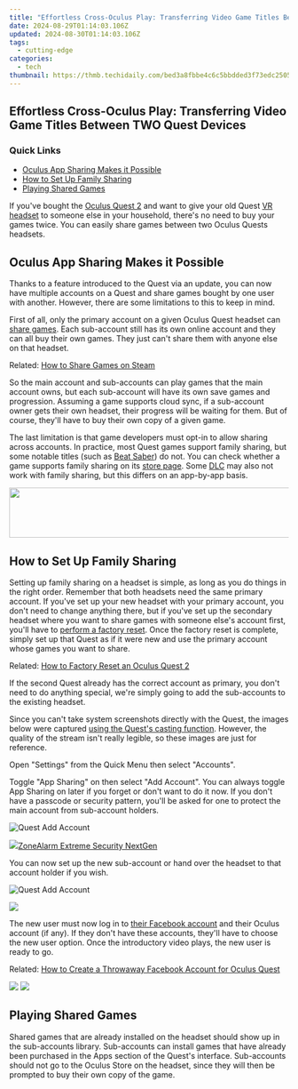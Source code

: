 ```yaml
---
title: "Effortless Cross-Oculus Play: Transferring Video Game Titles Between TWO Quest Devices"
date: 2024-08-29T01:14:03.106Z
updated: 2024-08-30T01:14:03.106Z
tags:
  - cutting-edge
categories:
  - tech
thumbnail: https://thmb.techidaily.com/bed3a8fbbe4c6c5bbdded3f73edc2505580ffc686720a91de941d4b85521ee34.jpg
---
```


## Effortless Cross-Oculus Play: Transferring Video Game Titles Between TWO Quest Devices

### Quick Links

* [Oculus App Sharing Makes it Possible](https://extra-resources.techidaily.com/updated-action-cameras-face-off-gopro-hero-4-vs-ghost-s-drifting/)
* [How to Set Up Family Sharing](https://location-social.techidaily.com/how-to-change-location-on-facebook-dating-for-your-samsung-galaxy-s24-ultra-drfone-by-drfone-virtual-android/)
* [Playing Shared Games](https://screen-capture.techidaily.com/new-2024-approved-enhancing-presentations-the-captivate-way/)

 If you've bought the [Oculus Quest 2](https://youtube-sure.techidaily.com/024-approved-how-much-cash-can-you-score-for-watching-a-million-videos/) and want to give your old Quest [VR headset](https://vp-tips.techidaily.com/visual-harmony-ios-and-macos-photoviewer-blend/) to someone else in your household, there's no need to buy your games twice. You can easily share games between two Oculus Quests headsets.

##  Oculus App Sharing Makes it Possible

 Thanks to a feature introduced to the Quest via an update, you can now have multiple accounts on a Quest and share games bought by one user with another. However, there are some limitations to this to keep in mind.

 First of all, only the primary account on a given Oculus Quest headset can [share games](https://android-frp.techidaily.com/easy-guide-to-oneplus-nord-ce-3-5g-frp-bypass-with-best-methods-by-drfone-android/). Each sub-account still has its own online account and they can all buy their own games. They just can't share them with anyone else on that headset.

Related: [How to Share Games on Steam](https://android-frp.techidaily.com/easy-guide-to-oneplus-nord-ce-3-5g-frp-bypass-with-best-methods-by-drfone-android/) 

 So the main account and sub-accounts can play games that the main account owns, but each sub-account will have its own save games and progression. Assuming a game supports cloud sync, if a sub-account owner gets their own headset, their progress will be waiting for them. But of course, they'll have to buy their own copy of a given game.

 The last limitation is that game developers must opt-in to allow sharing across accounts. In practice, most Quest games support family sharing, but some notable titles (such as [Beat Saber](https://www.reviewgeek.com/106558/the-best-oculus-quest-games-you-can-play-with-a-friend-or-a-stranger/)) do not. You can check whether a game supports family sharing on its [store page](https://www.oculus.com/experiences/quest/). Some [DLC](https://youtube-docs.techidaily.com/24-wealth-dissection-of-the-elusive-mr-beast/) may also not work with family sharing, but this differs on an app-by-app basis.

<!-- affiliate ads begin -->
<a href="https://laganoo.pxf.io/c/5597632/1657399/16446" target="_top" id="1657399"><img src="//a.impactradius-go.com/display-ad/16446-1657399" border="0" alt="" width="728" height="90"/></a><img height="0" width="0" src="https://imp.pxf.io/i/5597632/1657399/16446" style="position:absolute;visibility:hidden;" border="0" />
<!-- affiliate ads end -->
##  How to Set Up Family Sharing

 Setting up family sharing on a headset is simple, as long as you do things in the right order. Remember that both headsets need the same primary account. If you've set up your new headset with your primary account, you don't need to change anything there, but if you've set up the secondary headset where you want to share games with someone else's account first, you'll have to [perform a factory reset](https://instagram-video-recordings.techidaily.com/2024-approved-from-sideways-to-symmetry-mastering-the-art-of-rotating-visual-content-for-maximum-engagement/). Once the factory reset is complete, simply set up that Quest as if it were new and use the primary account whose games you want to share.

Related: [How to Factory Reset an Oculus Quest 2](https://instagram-video-recordings.techidaily.com/2024-approved-from-sideways-to-symmetry-mastering-the-art-of-rotating-visual-content-for-maximum-engagement/) 

 If the second Quest already has the correct account as primary, you don't need to do anything special, we're simply going to add the sub-accounts to the existing headset.

 Since you can't take system screenshots directly with the Quest, the images below were captured [using the Quest's casting function](https://review-topics.techidaily.com/how-to-transfer-whatsapp-from-iphone-se-2020-to-other-iphone-14-pro-max-devices-drfone-by-drfone-transfer-whatsapp-from-ios-transfer-whatsapp-from-ios/). However, the quality of the stream isn't really legible, so these images are just for reference.

 Open "Settings" from the Quick Menu then select "Accounts".

 Toggle "App Sharing" on then select "Add Account". You can always toggle App Sharing on later if you forget or don't want to do it now. If you don't have a passcode or security pattern, you'll be asked for one to protect the main account from sub-account holders.

![Quest Add Account](https://static1.howtogeekimages.com/wordpress/wp-content/uploads/2022/01/IMG_0200.png) 

<!-- affiliate ads begin -->
<a href="https://estore.zonealarm.com/order/checkout.php?PRODS=36245101&QTY=1&AFFILIATE=108875&CART=1"><img src="https://sc1.checkpoint.com/sc1/za/images/boxes/zang_box_trust.png" border="0">ZoneAlarm Extreme Security NextGen</a>
<!-- affiliate ads end -->
 You can now set up the new sub-account or hand over the headset to that account holder if you wish.

![Quest Add Account](https://static1.howtogeekimages.com/wordpress/wp-content/uploads/2022/01/IMG_0201.png) 

<!-- affiliate ads begin -->
<a href="https://shop.mondly.com/affiliate.php?ACCOUNT=ATISTUDI&AFFILIATE=108875&PATH=https%3A%2F%2Fwww.mondly.com%3FAFFILIATE%3D108875%26RESOURCE%3D%2BEducational%2B970x90%2B"><img src="https://secure.avangate.com/images/merchant/69c418c33ec2e1a4267fa9bb77fa1428/educational-970x90.gif" border="0"></a>
<!-- affiliate ads end -->
 The new user must now log in to [their Facebook account](https://iphone-unlock.techidaily.com/passfab-iphone-14-pro-backup-unlocker-top-4-alternatives-drfone-by-drfone-ios/) and their Oculus account (if any). If they don't have these accounts, they'll have to choose the new user option. Once the introductory video plays, the new user is ready to go.

Related: [How to Create a Throwaway Facebook Account for Oculus Quest](https://iphone-unlock.techidaily.com/passfab-iphone-14-pro-backup-unlocker-top-4-alternatives-drfone-by-drfone-ios/) 

<!-- affiliate ads begin -->
<a href="https://shop.manycam.com/order/checkout.php?PRODS=17727588&QTY=1&AFFILIATE=108875&CART=1"><img src="https://secure.avangate.com/images/merchant/8230bea7d54bcdf99cdfe85cb07313d5/mcaffbanner600x500.png" border="0"></a>
<a href="https://shop.manycam.com/order/checkout.php?PRODS=17727588&QTY=1&AFFILIATE=108875&CART=1"><img src="https://secure.avangate.com/images/merchant/8230bea7d54bcdf99cdfe85cb07313d5/Affiliates_300x250px_valentinesday.png" border="0"></a>
<!-- affiliate ads end -->
##  Playing Shared Games

 Shared games that are already installed on the headset should show up in the sub-accounts library. Sub-accounts can install games that have already been purchased in the Apps section of the Quest's interface. Sub-accounts should not go to the Oculus Store on the headset, since they will then be prompted to buy their own copy of the game.

<ins class="adsbygoogle"
     style="display:block"
     data-ad-format="autorelaxed"
     data-ad-client="ca-pub-7571918770474297"
     data-ad-slot="1223367746"></ins>



<ins class="adsbygoogle"
     style="display:block"
     data-ad-client="ca-pub-7571918770474297"
     data-ad-slot="8358498916"
     data-ad-format="auto"
     data-full-width-responsive="true"></ins>


